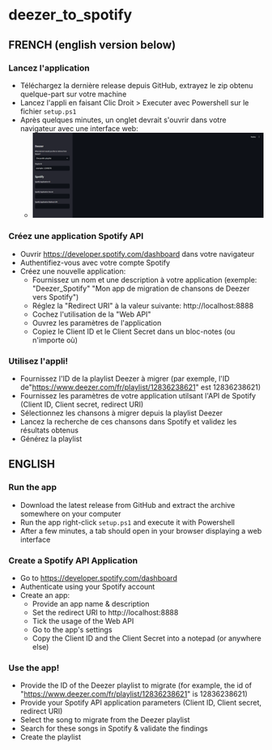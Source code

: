 # deezer_to_spotify

## FRENCH (english version below)

### Lancez l'application
- Téléchargez la dernière release depuis GitHub, extrayez le zip obtenu quelque-part sur votre machine
- Lancez l'appli en faisant Clic Droit > Executer avec Powershell sur le fichier `setup.ps1`
- Après quelques minutes, un onglet devrait s'ouvrir dans votre navigateur avec une interface web:
    - ![Alt text](./readme_files/web_interface.png?raw=true "Web interface")

### Créez une application Spotify API
- Ouvrir https://developer.spotify.com/dashboard dans votre navigateur
- Authentifiez-vous avec votre compte Spotify
- Créez une nouvelle application:
    - Fournissez un nom et une description à votre application (exemple: "Deezer_Spotify" "Mon app de migration de chansons de Deezer vers Spotify")
    - Réglez la "Redirect URI" à la valeur suivante: http://localhost:8888
    - Cochez l'utilisation de la "Web API"
    - Ouvrez les paramètres de l'application
    - Copiez le Client ID et le Client Secret dans un bloc-notes (ou n'importe où)

### Utilisez l'appli!
- Fournissez l'ID de la playlist Deezer à migrer (par exemple, l'ID de"https://www.deezer.com/fr/playlist/12836238621" est 12836238621)
- Fournissez les paramètres de votre application utilsant l'API de Spotify (Client ID, Client secret, redirect URI)
- Sélectionnez les chansons à migrer depuis la playlist Deezer
- Lancez la recherche de ces chansons dans Spotify et validez les résultats obtenus
- Générez la playlist

## ENGLISH

### Run the app
- Download the latest release from GitHub and extract the archive somewhere on your computer
- Run the app right-click `setup.ps1` and execute it with Powershell
- After a few minutes, a tab should open in your browser displaying a web interface

### Create a Spotify API Application
- Go to https://developer.spotify.com/dashboard
- Authenticate using your Spotify account
- Create an app:
    - Provide an app name & description
    - Set the redirect URI to http://localhost:8888
    - Tick the usage of the Web API
    - Go to the app's settings
    - Copy the Client ID and the Client Secret into a notepad (or anywhere else)

### Use the app!
- Provide the ID of the Deezer playlist to migrate (for example, the id of "https://www.deezer.com/fr/playlist/12836238621" is 12836238621)
- Provide your Spotify API application parameters (Client ID, Client secret, redirect URI)
- Select the song to migrate from the Deezer playlist
- Search for these songs in Spotify & validate the findings
- Create the playlist